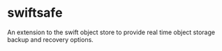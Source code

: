 # swiftsafe
An extension to the swift object store to provide real time object storage backup and recovery options.
